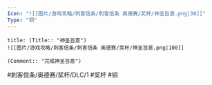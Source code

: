```yaml
---
Icon: "![[图片/游戏攻略/刺客信条/刺客信条 奥德赛/奖杯/神圣旨意.png|30]]"
Type: "铜"
---
```

```ad-common-bronze-trophy
title: (Title:: "神圣旨意")
![[图片/游戏攻略/刺客信条/刺客信条 奥德赛/奖杯/神圣旨意.png|100]]

(Comment:: "完成神圣旨意")
```

#刺客信条/奥德赛/奖杯/DLC/1 #奖杯 #铜
